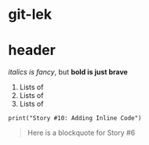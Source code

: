 # git-lek

# header

*italics is fancy*, but **bold is just brave**

1. Lists of
2. Lists of
3. Lists of

`print("Story #10: Adding Inline Code")`

> Here is 
> a blockquote
> for Story #6
